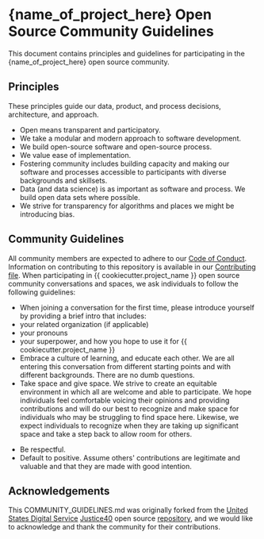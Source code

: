 # {name_of_project_here} Open Source Community Guidelines 
This document contains principles and guidelines for participating in the {name_of_project_here} open source community. 
 
 ## Principles 
These principles guide our data, product, and process decisions, architecture, and approach.
- Open means transparent and participatory.
- We take a modular and modern approach to software development.
- We build open-source software and open-source process.
- We value ease of implementation.
- Fostering community includes building capacity and making our software and processes accessible to participants with diverse backgrounds and skillsets.
- Data (and data science) is as important as software and process. We build open data sets where possible.
- We strive for transparency for algorithms and places we might be introducing bias. 
 
 ## Community Guidelines 
All community members are expected to adhere to our [Code of Conduct](CODE_OF_CONDUCT.md).
Information on contributing to this repository is available in our [Contributing file](CONTRIBUTING.md).
When participating in {{ cookiecutter.project_name }} open source community conversations and spaces, we ask individuals to follow the following guidelines:
- When joining a conversation for the first time, please introduce yourself by providing a brief intro that includes:
 - your related organization (if applicable)
 - your pronouns
 - your superpower, and how you hope to use it for {{ cookiecutter.project_name }}
- Embrace a culture of learning, and educate each other. We are all entering this conversation from different starting points and with different backgrounds. There are no dumb questions.
- Take space and give space. We strive to create an equitable environment in which all are welcome and able to participate. We hope individuals feel comfortable voicing their opinions and providing contributions and will do our best to recognize and make space for individuals who may be struggling to find space here. Likewise, we expect individuals to recognize when they are taking up significant space and take a step back to allow room for others.
<!-- TODO: Add if your repo has a community chat - Be present when joining synchronous conversations such as our community chat. Why be here if you're not going to *be here*? -->
- Be respectful.
- Default to positive. Assume others' contributions are legitimate and valuable and that they are made with good intention.
 
 ## Acknowledgements 
This COMMUNITY_GUIDELINES.md was originally forked from the [United States Digital Service](https://usds.gov) [Justice40](https://thejustice40.com) open source [repository](https://github.com/usds/justice40-tool), and we would like to acknowledge and thank the community for their contributions.
